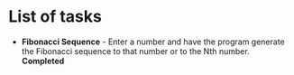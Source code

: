 # List of tasks

- **Fibonacci Sequence** - Enter a number and have the program generate the Fibonacci sequence to that number or to the Nth number. **Completed**
